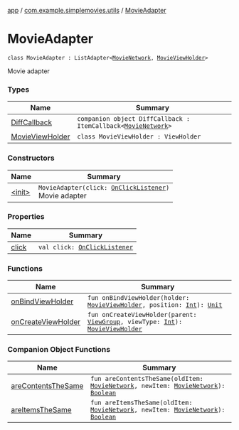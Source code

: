 [app](../../index.md) / [com.example.simplemovies.utils](../index.md) / [MovieAdapter](./index.md)

# MovieAdapter

`class MovieAdapter : ListAdapter<`[`MovieNetwork`](../../com.example.simplemovies.domain/-movie-network/index.md)`, `[`MovieViewHolder`](-movie-view-holder/index.md)`>`

Movie adapter

### Types

| Name | Summary |
|---|---|
| [DiffCallback](-diff-callback/index.md) | `companion object DiffCallback : ItemCallback<`[`MovieNetwork`](../../com.example.simplemovies.domain/-movie-network/index.md)`>` |
| [MovieViewHolder](-movie-view-holder/index.md) | `class MovieViewHolder : ViewHolder` |

### Constructors

| Name | Summary |
|---|---|
| [&lt;init&gt;](-init-.md) | `MovieAdapter(click: `[`OnClickListener`](../-on-click-listener/index.md)`)`<br>Movie adapter |

### Properties

| Name | Summary |
|---|---|
| [click](click.md) | `val click: `[`OnClickListener`](../-on-click-listener/index.md) |

### Functions

| Name | Summary |
|---|---|
| [onBindViewHolder](on-bind-view-holder.md) | `fun onBindViewHolder(holder: `[`MovieViewHolder`](-movie-view-holder/index.md)`, position: `[`Int`](https://kotlinlang.org/api/latest/jvm/stdlib/kotlin/-int/index.html)`): `[`Unit`](https://kotlinlang.org/api/latest/jvm/stdlib/kotlin/-unit/index.html) |
| [onCreateViewHolder](on-create-view-holder.md) | `fun onCreateViewHolder(parent: `[`ViewGroup`](https://developer.android.com/reference/android/view/ViewGroup.html)`, viewType: `[`Int`](https://kotlinlang.org/api/latest/jvm/stdlib/kotlin/-int/index.html)`): `[`MovieViewHolder`](-movie-view-holder/index.md) |

### Companion Object Functions

| Name | Summary |
|---|---|
| [areContentsTheSame](are-contents-the-same.md) | `fun areContentsTheSame(oldItem: `[`MovieNetwork`](../../com.example.simplemovies.domain/-movie-network/index.md)`, newItem: `[`MovieNetwork`](../../com.example.simplemovies.domain/-movie-network/index.md)`): `[`Boolean`](https://kotlinlang.org/api/latest/jvm/stdlib/kotlin/-boolean/index.html) |
| [areItemsTheSame](are-items-the-same.md) | `fun areItemsTheSame(oldItem: `[`MovieNetwork`](../../com.example.simplemovies.domain/-movie-network/index.md)`, newItem: `[`MovieNetwork`](../../com.example.simplemovies.domain/-movie-network/index.md)`): `[`Boolean`](https://kotlinlang.org/api/latest/jvm/stdlib/kotlin/-boolean/index.html) |
